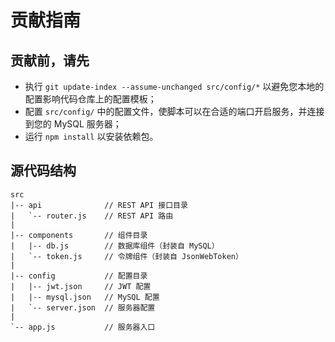 # 贡献指南

## 贡献前，请先

- 执行 `git update-index --assume-unchanged src/config/*` 以避免您本地的配置影响代码仓库上的配置模板；
- 配置 `src/config/` 中的配置文件，使脚本可以在合适的端口开启服务，并连接到您的 MySQL 服务器；
- 运行 `npm install` 以安装依赖包。

## 源代码结构

```plain
src
|-- api				 // REST API 接口目录
|   `-- router.js	 // REST API 路由
|
|-- components		 // 组件目录
|   |-- db.js		 // 数据库组件（封装自 MySQL）
|   `-- token.js	 // 令牌组件（封装自 JsonWebToken）
|
|-- config			 // 配置目录
|   |-- jwt.json	 // JWT 配置
|   |-- mysql.json	 // MySQL 配置
|   `-- server.json	 // 服务器配置
|
`-- app.js			 // 服务器入口
```
